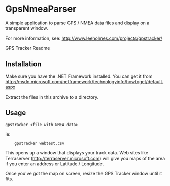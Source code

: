 # GpsNmeaParser
A simple application to parse GPS / NMEA data files and display on a transparent window.

For more information, see: http://www.leeholmes.com/projects/gpstracker/

GPS Tracker Readme

Installation
------------
Make sure you have the .NET Framework installed.  You can get it from
    http://msdn.microsoft.com/netframework/technologyinfo/howtoget/default.aspx

Extract the files in this archive to a directory.

Usage
-----
```
gpstracker <file with NMEA data>
```

ie:

```
    gpstracker webtest.csv
```

This opens up a window that displays your track data.  Web sites like
Terraserver (http://terraserver.microsoft.com) will give you maps of the
area if you enter an address or Latitude / Longitude.

Once you've got the map on screen, resize the GPS Tracker window until
it fits.